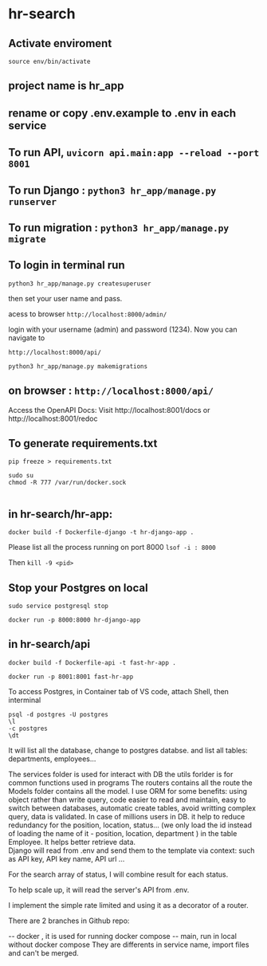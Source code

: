 # hr-search

## Activate enviroment  

`source env/bin/activate`

## project name is hr_app

## rename or copy .env.example to .env in each service

## To run API, `uvicorn api.main:app --reload --port 8001`

## To run Django : `python3 hr_app/manage.py runserver`

## To run migration : `python3 hr_app/manage.py migrate`

## To login in terminal run 

`python3 hr_app/manage.py createsuperuser`

then set your user name and pass. 

acess to browser `http://localhost:8000/admin/`

login with your username (admin) and password (1234). Now you can navigate to 

`http://localhost:8000/api/`

`python3 hr_app/manage.py makemigrations`

## on browser : `http://localhost:8000/api/`

Access the OpenAPI Docs: Visit http://localhost:8001/docs or http://localhost:8001/redoc

## To generate requirements.txt 

`pip freeze > requirements.txt`

```
sudo su
chmod -R 777 /var/run/docker.sock
 
```

## in hr-search/hr-app: 

`docker build -f Dockerfile-django -t hr-django-app .`

Please list all the process running on port 8000 `lsof -i : 8000`

Then `kill -9 <pid>`

## Stop your Postgres on local  

`sudo service postgresql stop`

`docker run -p 8000:8000 hr-django-app`

## in hr-search/api

`docker build -f Dockerfile-api -t fast-hr-app .`


`docker run -p 8001:8001 fast-hr-app`

To access Postgres, in Container tab of VS code, attach Shell, then interminal

```
psql -d postgres -U postgres
\l
-c postgres
\dt
```
It will list all the database, change to postgres databse. and list all tables: departments, employees...



The services folder is used for interact with DB
the utils forlder is for common functions used in programs
The routers contains all the route
the Models folder contains all the model. I use ORM for some benefits: using object rather than write query, code easier to read and maintain, easy to switch between databases, automatic create tables, avoid writting complex query, data is validated.  In case of millions users in DB. it help to reduce redundancy for the position, location, status... (we only load the id instead of loading the name of it - position, location, department ) in the table Employee. It helps better retrieve data.  
Django will read from .env and send them to the template via context: such as API key, API key name, API url ... 

For the search array of status, I will combine result for each status. 

To help scale up, it will read the server's API from .env. 

I implement the simple rate limited and using it as a decorator of a router. 

There are 2 branches in Github repo:

-- docker , it is used for running docker compose
-- main, run in local without docker compose 
They are differents in service name, import files and can't be merged. 